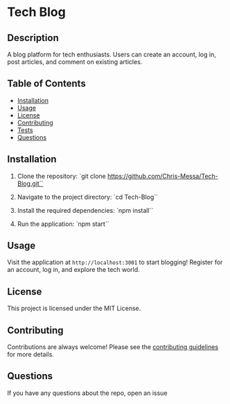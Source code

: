 # Tech Blog

## Description

A blog platform for tech enthusiasts. Users can create an account, log in, post articles, and comment on existing articles.

## Table of Contents

- [Installation](#installation)
- [Usage](#usage)
- [License](#license)
- [Contributing](#contributing)
- [Tests](#tests)
- [Questions](#questions)

## Installation

1. Clone the repository:
`git clone https://github.com/Chris-Messa/Tech-Blog.git``

2. Navigate to the project directory:
`cd Tech-Blog``

3. Install the required dependencies:
`npm install``

4. Run the application:
`npm start``

## Usage

Visit the application at `http://localhost:3001` to start blogging! Register for an account, log in, and explore the tech world.

## License

This project is licensed under the MIT License.

## Contributing

Contributions are always welcome! Please see the [contributing guidelines](CONTRIBUTING.md) for more details.

## Questions

If you have any questions about the repo, open an issue
